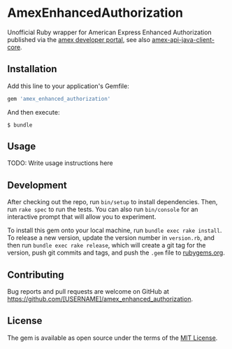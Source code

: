 # AmexEnhancedAuthorization

Unofficial Ruby wrapper for American Express Enhanced Authorization
published via the [amex developer portal](https://developer.americanexpress.com/products/enhanced-authorization-v2/),
see also [amex-api-java-client-core](https://github.com/americanexpress/amex-api-java-client-core).

## Installation

Add this line to your application's Gemfile:

```ruby
gem 'amex_enhanced_authorization'
```

And then execute:

    $ bundle

## Usage

TODO: Write usage instructions here

## Development

After checking out the repo, run `bin/setup` to install dependencies. Then, run `rake spec` to run the tests. You can also run `bin/console` for an interactive prompt that will allow you to experiment.

To install this gem onto your local machine, run `bundle exec rake install`. To release a new version, update the version number in `version.rb`, and then run `bundle exec rake release`, which will create a git tag for the version, push git commits and tags, and push the `.gem` file to [rubygems.org](https://rubygems.org).

## Contributing

Bug reports and pull requests are welcome on GitHub at https://github.com/[USERNAME]/amex_enhanced_authorization.

## License

The gem is available as open source under the terms of the [MIT License](https://opensource.org/licenses/MIT).
